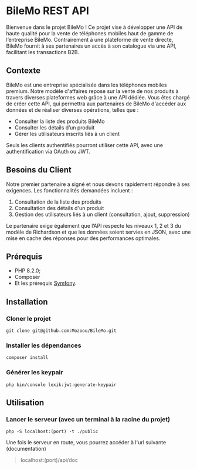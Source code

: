 # BileMo REST API

Bienvenue dans le projet BileMo ! Ce projet vise à développer une API de haute qualité pour la vente de téléphones mobiles haut de gamme de l’entreprise BileMo. Contrairement à une plateforme de vente directe, BileMo fournit à ses partenaires un accès à son catalogue via une API, facilitant les transactions B2B.

## Contexte

BileMo est une entreprise spécialisée dans les téléphones mobiles premium. Notre modèle d'affaires repose sur la vente de nos produits à travers diverses plateformes web grâce à une API dédiée. Vous êtes chargé de créer cette API, qui permettra aux partenaires de BileMo d'accéder aux données et de réaliser diverses opérations, telles que :

-   Consulter la liste des produits BileMo
-   Consulter les détails d’un produit
-   Gérer les utilisateurs inscrits liés à un client

Seuls les clients authentifiés pourront utiliser cette API, avec une authentification via OAuth ou JWT.

## Besoins du Client

Notre premier partenaire a signé et nous devons rapidement répondre à ses exigences. Les fonctionnalités demandées incluent :

1.  Consultation de la liste des produits
2.  Consultation des détails d'un produit
3.  Gestion des utilisateurs liés à un client (consultation, ajout, suppression)

Le partenaire exige également que l’API respecte les niveaux 1, 2 et 3 du modèle de Richardson et que les données soient servies en JSON, avec une mise en cache des réponses pour des performances optimales.
## Prérequis
-   PHP 8.2.0;
- Composer
-   Et les prérequis [Symfony](https://symfony.com/doc/current/setup.html#technical-requirements).
## Installation
### Cloner le projet
    git clone git@github.com:Mozoou/BileMo.git
### Installer les dépendances
    composer install
### Générer les keypair
    php bin/console lexik:jwt:generate-keypair

## Utilisation
### Lancer le serveur (avec un terminal à la racine du projet)
    php -S localhost:(port) -t ./public

Une fois le serveur en route, vous pourrez accéder à l'url suivante (documentation)

> localhost:(port)/api/doc
